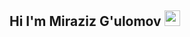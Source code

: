 ## Hi I'm Miraziz G'ulomov <img src="[https://media4.giphy.com/media/v1.Y2lkPTc5MGI3NjExcGJmNGp3NXZtdHcyNmYxZmlqZGZjazVtaXFnaG85ZXFia3VlZGNyOSZlcD12MV9pbnRlcm5hbF9naWZfYnlfaWQmY3Q9cw/w1OBpBd7kJqHrJnJ13/giphy.webp](https://media0.giphy.com/media/P5PNTeKcd7JkBM5LOK/giphy.webp?cid=ecf05e47z92onpnsvyqrmiatasr4geo4im8dh947myif9qm4&ep=v1_gifs_search&rid=giphy.webp&ct=s)" width="25px">


